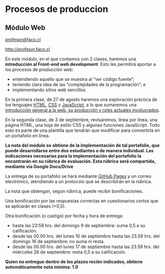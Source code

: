 # Procesos de produccion

## Módulo Web

profesor@faco.cl

http://profesor.faco.cl

En este módulo, en el que contamos con 2 clases, haremos una **introducción al Front-end web development**. Esto les permitirá aportar a los procesos de producción web:

- entendiendo aquello que se muestra al “ver código fuente”;
- teniendo clara idea de las “complejidades de la programación”; e 
- implementando sitios web sencillos.

En la primera clase, de 27 de agosto haremos una exploración práctica de los lenguajes [HTML](https://github.com/profesorfaco/modulo-web/wiki/HTML), [CSS](https://github.com/profesorfaco/modulo-web/wiki/CSS) y [JavaScript](https://github.com/profesorfaco/modulo-web/wiki/JavaScript), a lo que sumaremos una [introducción general a la web, su producción y roles actuales involucrados](https://github.com/profesorfaco/modulo-web/wiki/ABC).

En la segunda clase, de 3 de septiembre, revisaremos, línea por línea, una página HTML, una hoja de estilo CSS y algunas funciones JavaScript. Todo esto es parte de una plantilla que tendrán que modificar para convertirla en un portafolio en línea.

**La nota del módulo se obtiene de la implementación de tal portafolio, que puede desarrollarse entre dos estudiantes o de manera individual. Las indicaciones necesarias para la implementación del portafolio la encontrarán en su rúbrica de evaluación. Esta rúbrica será compartida, mediante vía Google Docs/Drive**

La entrega de su portafolio se hará mediante [GitHub Pages](https://pages.github.com/) y un correo electrónico, atendiendo a un protocolo que se describirán en la rúbrica. 

La nota que obtengan, según rúbrica, puede recibir bonificaciones.

Una bonificación por las respuestas correctas en cuestionarios cortos que se aplicarán en clases (+0,5).

Otra bonificación (o castigo) por fecha y hora de entrega:

- hasta las 23:59 hrs. del domingo 9 de septiembre: suma 0,5 a su calificación.
- desde las 00.00 hrs. del lunes 10 de septiembre hasta las 23.59 hrs. del domingo 16 de septiembre: no suma ni resta.
- desde las 00.00 hrs. del lunes 17 de septiembre hasta las 23.59 hrs. del miércoles 26 de septiembre: resta 0,5 a su calificación.

**Quien no entregue dentro de los plazos recién indicados, obtiene automáticamente nota mínima: 1.0**
